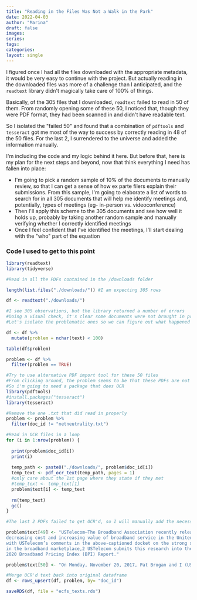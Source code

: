 ```yaml
---
title: "Reading in the Files Was Not a Walk in the Park"
date: 2022-04-03
author: "Marina"
draft: false
images:
series:
tags:
categories:
layout: single
---
```


I figured once I had all the files downloaded with the appropriate metadata, it would be very easy to continue with the project. But actually reading in the downloaded files was more of a challenge than I anticipated, and the `readtext` library didn't magically take care of 100% of things.

Basically, of the 305 files that I downloaded, `readtext` failed to read in 50 of them. From randomly opening some of these 50, I noticed that, though they were PDF format, they had been scanned in and didn't have readable text.

So I isolated the "failed 50" and found that a combination of `pdftools` and `tesseract` got me most of the way to success by correctly reading in 48 of the 50 files. For the last 2, I surrendered to the universe and added the information manually.

I'm including the code and my logic behind it here. But before that, here is my plan for the next steps and beyond, now that think everything I need has fallen into place:

* I'm going to pick a random sample of 10% of the documents to manually review, so that I can get a sense of how ex parte filers explain their submissions. From this sample, I'm going to elaborate a list of words to search for in all 305 documents that will help me identify meetings and, potentially, types of meetings (eg- in-person vs. videoconference)
* Then I'll apply this scheme to the 305 documents and see how well it holds up, probably by taking another random sample and manually verifying whether I correctly identified meetings
* Once I feel confident that I've identified the meetings, I'll start dealing with the "who" part of the equation

### Code I used to get to this point


```r
library(readtext)
library(tidyverse)

#Read in all the PDFs contained in the /downloads folder

length(list.files("./downloads/")) #I am expecting 305 rows

df <- readtext("./downloads/")

#I see 305 observations, but the library returned a number of errors
#Doing a visual check, it's clear some documents were not brought in properly
#Let's isolate the problematic ones so we can figure out what happened

df <- df %>% 
  mutate(problem = nchar(text) < 100)

table(df$problem)

problem <- df %>% 
  filter(problem == TRUE)

#Try to use alternative PDF import tool for these 50 files
#From clicking around, the problem seems to be that these PDFs are not OCR'd
#So i'm going to need a package that does OCR
library(pdftools)
#install.packages("tesseract")
library(tesseract)

#Remove the one .txt that did read in properly
problem <- problem %>% 
  filter(doc_id != "netneutrality.txt")

#Read in OCR files in a loop
for (i in 1:nrow(problem)) {
  
  print(problem$doc_id[i])
  print(i)
  
  temp_path <- paste0("./downloads/", problem$doc_id[i])
  temp_text <- pdf_ocr_text(temp_path, pages = 1)
  #only care about the 1st page where they state if they met
  #temp_text <- temp_text[1]
  problem$text[i] <- temp_text
  
  rm(temp_text)
  gc()
}

#The last 2 PDFs failed to get OCR'd, so I will manually add the necessary information

problem$text[49] <- "USTelecom—The Broadband Association recently released new research showing the
decreasing cost and increasing value of broadband service in the United States.1 Consistent
with USTelecom’s comments in the above-captioned docket on the strong state of competition
in the broadband marketplace,2 USTelecom submits this research into the record in the attached
2020 Broadband Pricing Index (BPI) Report."

problem$text[50] <- "On Monday, November 20, 2017, Pat Brogan and I (USTelecom) met with Kris Monteith, Dan Kahn, Lisa Salons, Madeline Findley, Joesph Calascione (WCB) and Jerry Ellig (OSP). We discussed the attached slides in the context of the pending rulemaking cited above. We highlighted recent declines in broadband investment and much lower levels of investment in Europe. We also discussed the consumer survey USTelecom conducted with NCTA and filed in this docket on August 28, 2017, focusing on consumer expectations of their ISPs and their usage of ISP services. Finally, we discussed the importance of continuing to have a single, federal framework for investment in and delivery of broadband internet access services."

#Merge OCR'd text back into original dataframe
df <- rows_upsert(df, problem, by= "doc_id")

saveRDS(df, file = "ecfs_texts.rds")
```
